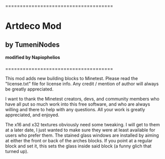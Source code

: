 =====================================
# Artdeco Mod 
## by TumeniNodes
#### modified by Napiophelios
=====================================

 This mod adds new building blocks to Minetest.
 Please read the "license.txt" file for license info.
 Any credit / mention of author will always be greatly appreciated.

 I want to thank the Minetest creators, devs, and community members who have all put so much work into this free software, and who are always willing and there to help with any questions. All your work is greatly appreciated, and enjoyed.

 The x16 and x32 textures obviously need some tweaking. I will get to them at a later date, I just wanted to make sure they were at least available for users who prefer them.
 The stained glass windows are installed by aiming at either the front or back of the arches blocks. If you point at a regular block and set it, this sets the glass inside said block (a funny glich that turned up).
